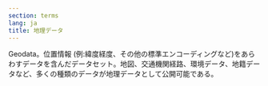 ```yaml
---
section: terms
lang: ja
title: 地理データ
---
```


Geodata。位置情報 (例:緯度経度、その他の標準エンコーディングなど)をあらわすデータを含んだデータセット。地図、交通機関経路、環境データ、地籍データなど、多くの種類のデータが地理データとして公開可能である。
